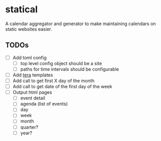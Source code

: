 # statical

A calendar aggregator and generator to make maintaining calendars on static websites easier.

## TODOs

- [ ] Add toml config
  - [ ] top level config object should be a site
  - [ ] paths for time intervals should be configurable
- [ ] Add [tera](https://lib.rs/crates/tera) templates
- [ ] Add call to get first X day of the month
- [ ] Add call to get date of the first day of the week
- [ ] Output html pages
  - [ ] event detail
  - [ ] agenda (list of events)
  - [ ] day
  - [ ] week
  - [ ] month
  - [ ] quarter?
  - [ ] year?
